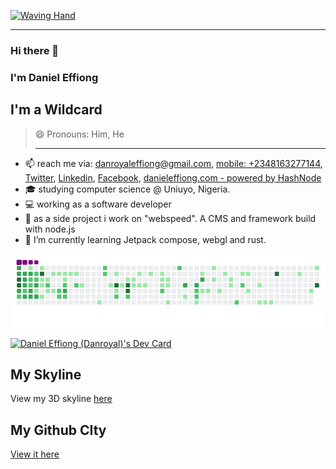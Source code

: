 [![Waving Hand](https://camo.githubusercontent.com/e8e7b06ecf583bc040eb60e44eb5b8e0ecc5421320a92929ce21522dbc34c891/68747470733a2f2f6d656469612e67697068792e636f6d2f6d656469612f6876524a434c467a6361737252346961377a2f67697068792e676966)](https://camo.githubusercontent.com/e8e7b06ecf583bc040eb60e44eb5b8e0ecc5421320a92929ce21522dbc34c891/68747470733a2f2f6d656469612e67697068792e636f6d2f6d656469612f6876524a434c467a6361737252346961377a2f67697068792e676966)

---

### Hi there 👋 

### I'm Daniel Effiong
## I'm a Wildcard

> 😄 Pronouns: Him, He
> ____________________________

- 📫 reach me via: [danroyaleffiong@gmail.com](mailto:danroyaleffiong@gmail.com), [mobile: +2348163277144](tel:+2348163277144), [Twitter](https://bit.ly/daniel-effiong-twitter), [Linkedin](https://bit.ly/daniel-effiong-linkedin), [Facebook](https://facebook.com/danroyal.effiong.7), [danieleffiong.com - powered by HashNode](https://danieleffiong.com)
- 🎓 studying computer science @ Uniuyo, Nigeria.
- 💻 working as a software developer
- 🚀 as a side project i work on "webspeed". A CMS and framework build with node.js
- 🌱 I’m currently learning Jetpack compose, webgl and rust.


![snake gif](https://github.com/danroyal001/danroyal001/blob/output/github-contribution-grid-snake.gif)

<a href="https://app.daily.dev/Danroyal001"><img src="https://api.daily.dev/devcards/fcb92387f1534f9da0e07233b9c1437c.png?r=3rj" width="400" alt="Daniel Effiong (Danroyal)'s Dev Card"/></a>

## My Skyline
View my 3D skyline [here](https://skyline.github.com/danroyal001/2021?annotation0=2021-05-03,2021-05-03,Highest%20contribution%20so%20far%20for%20the%20year)

## My Github CIty
[View it here](https://honzaap.github.io/GithubCity/?name=Danroyal001&year=2022)

<!--
**Danroyal001/Danroyal001** is a ✨ _special_ ✨ repository because its `README.md` (this file) appears on your GitHub profile.

Here are some ideas to get you started:

- 🔭 I’m currently working on ...
- 🌱 I’m currently learning ...
- 👯 I’m looking to collaborate on ...
- 🤔 I’m looking for help with ...
- 💬 Ask me about ...

- ⚡ Fun fact: ...
-->
